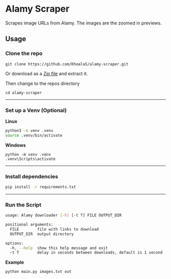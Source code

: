 # Alamy Scraper

Scrapes image URLs from Alamy. The images are the zoomed in previews. 

## Usage

### Clone the repo

```
git clone https://github.com/KhoalaS/alamy-scraper.git
```

Or download as a [Zip file](https://github.com/KhoalaS/alamy-scraper/archive/refs/heads/main.zip) and extract it.


Then change to the repos directory

```
cd alamy-scraper
```

---

### Set up a Venv (Optional)

__Linux__
```bash
python3 -m venv .venv
source .venv/bin/activate
```

__Windows__
```shell
python -m venv .venv
.venv\Scripts\activate
```

---

### Install dependencies

```bash
pip install -r requirements.txt
```

---

### Run the Script

```bash
usage: Alamy downloader [-h] [-t T] FILE OUTPUT_DIR

positional arguments:
  FILE        file with links to download
  OUTPUT_DIR  output directory

options:
  -h, --help  show this help message and exit
  -t T        delay in seconds between downloads, default is 1 second
```

__Example__

```
python main.py images.txt out
```
